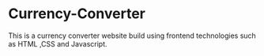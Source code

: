 # Currency-Converter
This is a currency converter website build using frontend technologies such as HTML ,CSS and Javascript.
